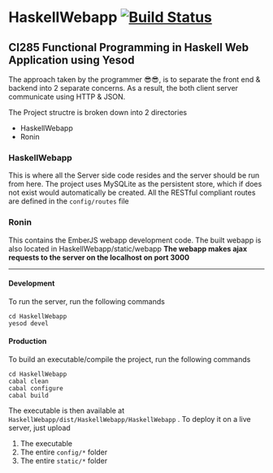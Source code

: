 # HaskellWebapp  [![Build Status](https://travis-ci.org/Lxrd-AJ/HaskellWebapp.svg?branch=master)](https://travis-ci.org/Lxrd-AJ/HaskellWebapp)
## CI285 Functional Programming in Haskell Web Application using Yesod
The approach taken by the programmer 😎😎, is to separate the front end & backend into 2 separate concerns.
As a result, the both client server communicate using HTTP & JSON. 

The Project structre is broken down into 2 directories
* HaskellWebapp
* Ronin

### HaskellWebapp
This is where all the Server side code resides and the server should be run from here.
The project uses MySQLite as the persistent store, which if does not exist would automatically be created.
All the RESTful compliant routes are defined in the `config/routes` file
### Ronin
This contains the EmberJS webapp development code. The built webapp is also located in HaskellWebapp/static/webapp
**The webapp makes ajax requests to the server on the localhost on port 3000**

___
#### Development
To run the server, run the following commands
``` 
cd HaskellWebapp
yesod devel
```
#### Production
To build an executable/compile the project, run the following commands
```
cd HaskellWebapp
cabal clean
cabal configure
cabal build
```
The executable is then available at `HaskellWebapp/dist/HaskellWebapp/HaskellWebapp` .
To deploy it on a live server, just upload
1. The executable
2. The entire `config/*` folder
3. The entire `static/*` folder


